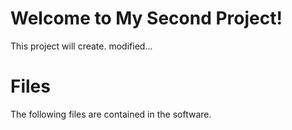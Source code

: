 # Welcome to My Second Project!

This project will create. modified...


# Files

The following files are contained in the software.
